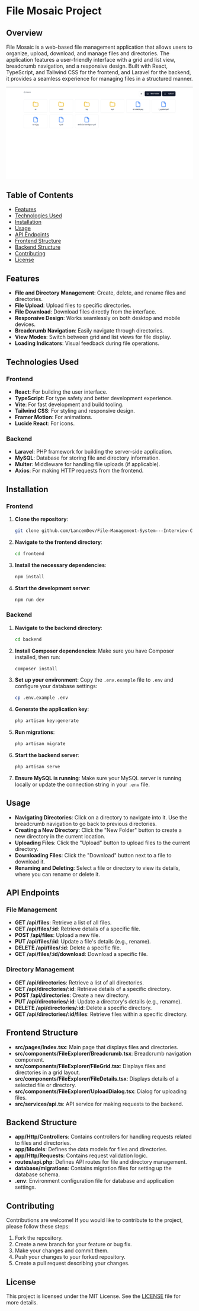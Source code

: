 # File Mosaic Project

## Overview

File Mosaic is a web-based file management application that allows users to organize, upload, download, and manage files and directories. The application features a user-friendly interface with a grid and list view, breadcrumb navigation, and a responsive design. Built with React, TypeScript, and Tailwind CSS for the frontend, and Laravel for the backend, it provides a seamless experience for managing files in a structured manner.

![File Mosaic](backend/public/images/Screenshot_20241221_112833.png)

## Table of Contents

- [Features](#features)
- [Technologies Used](#technologies-used)
- [Installation](#installation)
- [Usage](#usage)
- [API Endpoints](#api-endpoints)
- [Frontend Structure](#frontend-structure)
- [Backend Structure](#backend-structure)
- [Contributing](#contributing)
- [License](#license)

## Features

- **File and Directory Management**: Create, delete, and rename files and directories.
- **File Upload**: Upload files to specific directories.
- **File Download**: Download files directly from the interface.
- **Responsive Design**: Works seamlessly on both desktop and mobile devices.
- **Breadcrumb Navigation**: Easily navigate through directories.
- **View Modes**: Switch between grid and list views for file display.
- **Loading Indicators**: Visual feedback during file operations.

## Technologies Used

### Frontend
- **React**: For building the user interface.
- **TypeScript**: For type safety and better development experience.
- **Vite**: For fast development and build tooling.
- **Tailwind CSS**: For styling and responsive design.
- **Framer Motion**: For animations.
- **Lucide React**: For icons.

### Backend
- **Laravel**: PHP framework for building the server-side application.
- **MySQL**: Database for storing file and directory information.
- **Multer**: Middleware for handling file uploads (if applicable).
- **Axios**: For making HTTP requests from the frontend.

## Installation

### Frontend

1. **Clone the repository**:
   ```bash
   git clone github.com/LancemDev/File-Management-System---Interview-Coding-Challenge.git
   ```

2. **Navigate to the frontend directory**:
   ```bash
   cd frontend
   ```

3. **Install the necessary dependencies**:
   ```bash
   npm install
   ```

4. **Start the development server**:
   ```bash
   npm run dev
   ```

### Backend

1. **Navigate to the backend directory**:
   ```bash
   cd backend
   ```

2. **Install Composer dependencies**:
   Make sure you have Composer installed, then run:
   ```bash
   composer install
   ```

3. **Set up your environment**:
   Copy the `.env.example` file to `.env` and configure your database settings:
   ```bash
   cp .env.example .env
   ```

4. **Generate the application key**:
   ```bash
   php artisan key:generate
   ```

5. **Run migrations**:
   ```bash
   php artisan migrate
   ```

6. **Start the backend server**:
   ```bash
   php artisan serve
   ```

7. **Ensure MySQL is running**: Make sure your MySQL server is running locally or update the connection string in your `.env` file.

## Usage

- **Navigating Directories**: Click on a directory to navigate into it. Use the breadcrumb navigation to go back to previous directories.
- **Creating a New Directory**: Click the "New Folder" button to create a new directory in the current location.
- **Uploading Files**: Click the "Upload" button to upload files to the current directory.
- **Downloading Files**: Click the "Download" button next to a file to download it.
- **Renaming and Deleting**: Select a file or directory to view its details, where you can rename or delete it.

## API Endpoints

### File Management

- **GET /api/files**: Retrieve a list of all files.
- **GET /api/files/:id**: Retrieve details of a specific file.
- **POST /api/files**: Upload a new file.
- **PUT /api/files/:id**: Update a file's details (e.g., rename).
- **DELETE /api/files/:id**: Delete a specific file.
- **GET /api/files/:id/download**: Download a specific file.

### Directory Management

- **GET /api/directories**: Retrieve a list of all directories.
- **GET /api/directories/:id**: Retrieve details of a specific directory.
- **POST /api/directories**: Create a new directory.
- **PUT /api/directories/:id**: Update a directory's details (e.g., rename).
- **DELETE /api/directories/:id**: Delete a specific directory.
- **GET /api/directories/:id/files**: Retrieve files within a specific directory.

## Frontend Structure

- **src/pages/Index.tsx**: Main page that displays files and directories.
- **src/components/FileExplorer/Breadcrumb.tsx**: Breadcrumb navigation component.
- **src/components/FileExplorer/FileGrid.tsx**: Displays files and directories in a grid layout.
- **src/components/FileExplorer/FileDetails.tsx**: Displays details of a selected file or directory.
- **src/components/FileExplorer/UploadDialog.tsx**: Dialog for uploading files.
- **src/services/api.ts**: API service for making requests to the backend.

## Backend Structure

- **app/Http/Controllers**: Contains controllers for handling requests related to files and directories.
- **app/Models**: Defines the data models for files and directories.
- **app/Http/Requests**: Contains request validation logic.
- **routes/api.php**: Defines API routes for file and directory management.
- **database/migrations**: Contains migration files for setting up the database schema.
- **.env**: Environment configuration file for database and application settings.

## Contributing

Contributions are welcome! If you would like to contribute to the project, please follow these steps:

1. Fork the repository.
2. Create a new branch for your feature or bug fix.
3. Make your changes and commit them.
4. Push your changes to your forked repository.
5. Create a pull request describing your changes.

## License

This project is licensed under the MIT License. See the [LICENSE](LICENSE) file for more details.


